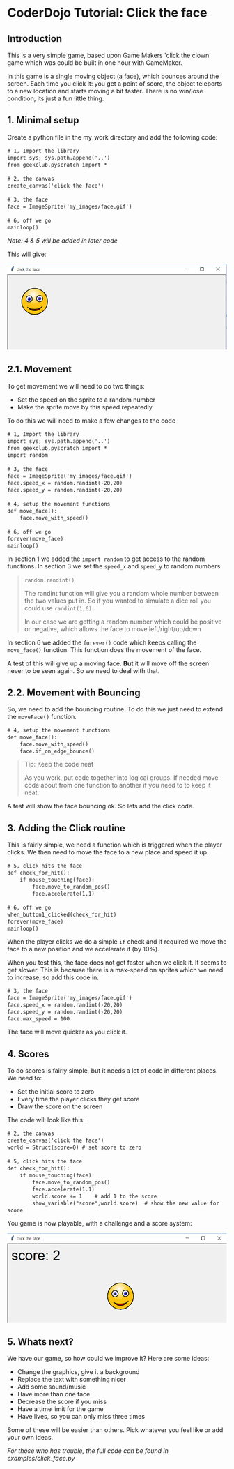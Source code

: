 # CoderDojo Tutorial: Click the face

## Introduction
This is a very simple game, based upon Game Makers 'click the clown' game which was could be built in one hour with GameMaker.

In this game is a single moving object (a face), which bounces around the screen. Each time you click it: you get a point of score, the object teleports to a new location and starts moving a bit faster. There is no win/lose condition, its just a fun little thing.

## 1. Minimal setup

Create a python file in the my_work directory and add the following code:

	# 1, Import the library
	import sys; sys.path.append('..')
	from geekclub.pyscratch import *
	
	# 2, the canvas
	create_canvas('click the face')
	
	# 3, the face
	face = ImageSprite('my_images/face.gif')
	
	# 6, off we go
	mainloop()
	
*Note: 4 & 5 will be added in later code*

This will give:

![the start](images/click1.png)


## 2.1. Movement

To get movement we will need to do two things:
* Set the speed on the sprite to a random number
* Make the sprite move by this speed repeatedly

To do this we will need to make a few changes to the code

	# 1, Import the library
	import sys; sys.path.append('..')
	from geekclub.pyscratch import *
	import random

	# 3, the face
	face = ImageSprite('my_images/face.gif')
	face.speed_x = random.randint(-20,20)
	face.speed_y = random.randint(-20,20)
	
	# 4, setup the movement functions
	def move_face():
	    face.move_with_speed()

	# 6, off we go
	forever(move_face)
	mainloop()

In section 1 we added the `import random` to get access to the random functions.
In section 3 we set the `speed_x` and `speed_y` to random numbers.

> `random.randint()`
>
> The randint function will give you a random whole number between the two values put in. So if you wanted to simulate a dice roll you could use `randint(1,6)`. 
>
> In our case we are getting a random number which could be positive or negative, which allows the face to move left/right/up/down

In section 6 we added the `forever()` code which keeps calling the `move_face()` function. This function does the movement of the face.

A test of this will give up a moving face. **But** it will move off the screen never to be seen again. So we need to deal with that.

## 2.2. Movement with Bouncing

So, we need to add the bouncing routine. To do this we just need to extend the `moveFace()` function.

	# 4, setup the movement functions
	def move_face():
	    face.move_with_speed()
	    face.if_on_edge_bounce()

> Tip: Keep the code neat
>
> As you work, put code together into logical groups. If needed move code about from one function to another if you need to to keep it neat.

A test will show the face bouncing ok. So lets add the click code.

## 3. Adding the Click routine
This is fairly simple, we need a function which is triggered when the player clicks. We then need to move the face to a new place and speed it up.

	# 5, click hits the face
	def check_for_hit():
	    if mouse_touching(face):
	        face.move_to_random_pos()
	        face.accelerate(1.1)
	
	# 6, off we go
	when_button1_clicked(check_for_hit)
	forever(move_face)
	mainloop()
	
When the player clicks we do a simple `if` check and if required we move the face to a new position and we accelerate it (by 10%).

When you test this, the face does not get faster when we click it. It seems to get slower.  This is because there is a max-speed on sprites which we need to increase, so add this code in.

	# 3, the face
	face = ImageSprite('my_images/face.gif')
	face.speed_x = random.randint(-20,20)
	face.speed_y = random.randint(-20,20)
	face.max_speed = 100

The face will move quicker as you click it.

## 4. Scores
To do scores is fairly simple, but it needs a lot of code in different places. We need to:
* Set the initial score to zero
* Every time the player clicks they get score
* Draw the score on the screen

The code will look like this:

	# 2, the canvas
	create_canvas('click the face')
	world = Struct(score=0)	# set score to zero

	# 5, click hits the face
	def check_for_hit():
	    if mouse_touching(face):
	        face.move_to_random_pos()
	        face.accelerate(1.1)
	        world.score += 1	# add 1 to the score
	        show_variable("score",world.score)	# show the new value for score
	
You game is now playable, with a challenge and a score system:

![game finished](images/click2.png)


## 5. Whats next?
We have our game, so how could we improve it? Here are some ideas:
* Change the graphics, give it a background
* Replace the text with something nicer
* Add some sound/music
* Have more than one face
* Decrease the score if you miss
* Have a time limit for the game
* Have lives, so you can only miss three times

Some of these will be easier than others. Pick whatever you feel like or add your own ideas.

*For those who has trouble, the full code can be found in examples/click_face.py*
